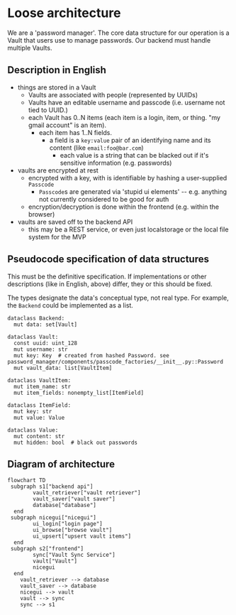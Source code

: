 # Loose architecture

We are a 'password manager'. The core data structure for our operation is a Vault that users use to manage passwords. Our backend must handle multiple Vaults.

## Description in English

* things are stored in a Vault
  * Vaults are associated with people (represented by UUIDs)
  * Vaults have an editable username and passcode (i.e. username not tied to UUID.)
  * each Vault has 0..N items (each item is a login, item, or thing. "my gmail account" is an item).
    * each item has 1..N fields.
      * a field is a `key:value` pair of an identifying name and its content (like `email:foo@bar.com`)
        * each value is a string that can be blacked out if it's sensitive information (e.g. passwords)
* vaults are encrypted at rest
  * encrypted with a key, with is identifiable by hashing a user-supplied `Passcode`
    * `Passcode`s are generated via 'stupid ui elements' -- e.g. anything not currently considered to be good for auth
  * encryption/decryption is done within the frontend (e.g. within the browser)
* vaults are saved off to the backend API
  * this may be a REST service, or even just localstorage or the local file system for the MVP

## Pseudocode specification of data structures

This must be the definitive specification. If implementations or other descriptions (like in English, above) differ, they or this should be fixed.

The types designate the data's conceptual type, not real type. For example, the `Backend` could be implemented as a list.

```
dataclass Backend:
  mut data: set[Vault]

dataclass Vault:
  const uuid: uint_128
  mut username: str
  mut key: Key  # created from hashed Password. see password_manager/components/passcode_factories/__init__.py::Password
  mut vault_data: list[VaultItem]

dataclass VaultItem:
  mut item_name: str
  mut item_fields: nonempty_list[ItemField]

dataclass ItemField:
  mut key: str
  mut value: Value

dataclass Value:
  mut content: str
  mut hidden: bool  # black out passwords
```

## Diagram of architecture

```mermaid
flowchart TD
 subgraph s1["backend api"]
        vault_retriever["vault retriever"]
        vault_saver["vault saver"]
        database["database"]
  end
 subgraph nicegui["nicegui"]
        ui_login["login page"]
        ui_browse["browse vault"]
        ui_upsert["upsert vault items"]
  end
 subgraph s2["frontend"]
        sync["Vault Sync Service"]
        vault["Vault"]
        nicegui
  end
    vault_retriever --> database
    vault_saver --> database
    nicegui --> vault
    vault --> sync
    sync --> s1
```
